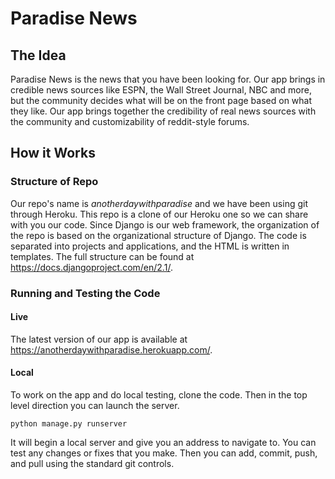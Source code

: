 # Paradise News
## The Idea
Paradise News is the news that you have been looking for. Our app brings in credible news sources like ESPN, the Wall Street Journal, NBC and more, but the community decides what will be on the front page based on what they like. Our app brings together the credibility of real news sources with the community and customizability of reddit-style forums.
## How it Works
### Structure of Repo
Our repo's name is *anotherdaywithparadise* and we have been using git through Heroku. This repo is a clone of our Heroku one so we can share with you our code. Since Django is our web framework, the organization of the repo is based on the organizational structure of Django. The code is separated into projects and applications, and the HTML is written in templates. The full structure can be found at https://docs.djangoproject.com/en/2.1/.
### Running and Testing the Code
#### Live
The latest version of our app is available at https://anotherdaywithparadise.herokuapp.com/.
#### Local
To work on the app and do local testing, clone the code. Then in the top level direction you can launch the server.
```
python manage.py runserver
```
It will begin a local server and give you an address to navigate to. You can test any changes or fixes that you make. Then you can add, commit, push, and pull using the standard git controls.